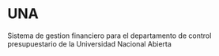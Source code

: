 # UNA
 Sistema de gestion financiero para el departamento de control presupuestario de la Universidad Nacional Abierta

